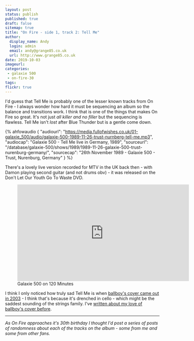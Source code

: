 ```yaml
---
layout: post
status: publish
published: true
draft: false
sitemap: true
title: "On Fire - side 1, track 2: Tell Me"
author:
  display_name: Andy
  login: admin
  email: andy@grange85.co.uk
  url: http://www.grange85.co.uk
date: 2019-10-03
imageurl: 
categories:
 - galaxie 500
 - on-fire-30
tags:
flickr: true
---
```

I'd guess that Tell Me is probably one of the lesser known tracks from On Fire - I always wonder how hard it must be sequencing an album so the balance and transitions work. I think that is one of the things that makes On Fire so great. It's not just _all killer and no filler_ but the sequencing is flawless. Tell Me isn't _lost_ after Blue Thunder but is a gentle come down.

 {% ahfowaudio {
  "audiourl": "https://media.fullofwishes.co.uk/01-galaxie_500/audio/galaxie-500-1989-11-26-trust-nurnberg-tell-me.mp3",
  "audiocap": "Galaxie 500 - Tell Me live in Germany, 1989",
  "sourceurl": "/database/galaxie-500/shows/1989/1989-11-26-galaxie-500-trust-nurenburg-germany/",
  "sourcecap": "26th November 1989 - Galaxie 500 - Trust, Nurenburg, Germany"
  } %}

There's a lovely live version recorded for MTV in the UK back then - with Damon playing second guitar (and not drums obv) - it was released on the Don't Let Our Youth Go To Waste DVD.

<figure class="caption aligncenter"><iframe width="560" height="315" src="https://www.youtube.com/embed/hqlVpEREVjA" frameborder="0" allowfullscreen></iframe><figcaption class="caption-text">Galaxie 500 on 120 Minutes</figcaption></figure>

I think I only noticed how truly sad Tell Me is when <a href="https://ballboy.bandcamp.com/album/the-sash-my-father-wore-and-other-stories">ballboy's cover came out in 2003</a> - I think that's because it's drenched in cello - which might be the saddest sounding of the strings family. I've <a href="/2016/11/24/my-favourite-galaxie-500-covers-3-ballboy-tell-me/">written about my love of ballboy's cover before</a>.

---

_As On Fire approaches it's 30th birthday I thought I'd post a series of posts of randomness about each of the tracks on the album - some from me and some from other fans._
